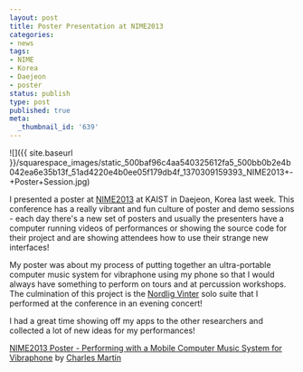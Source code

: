 ```yaml
---
layout: post
title: Poster Presentation at NIME2013
categories:
- news
tags:
- NIME
- Korea
- Daejeon
- poster
status: publish
type: post
published: true
meta:
  _thumbnail_id: '639'
---
```


![]({{ site.baseurl }}/squarespace_images/static_500baf96c4aa540325612fa5_500bb0b2e4b042ea6e35b13f_51ad4220e4b0ee05f179db4f_1370309159393_NIME2013+-+Poster+Session.jpg)
  


I presented a poster at 
[NIME2013](http://nime2013.kaist.ac.kr) at KAIST in Daejeon, Korea last week. This conference has a really vibrant and fun culture of poster and demo sessions - each day there's a new set of posters and usually the presenters have a computer running videos of performances or showing the source code for their project and are showing attendees how to use their strange new interfaces!


My poster was about my process of putting together an ultra-portable computer music system for vibraphone using my phone so that I would always have something to perform on tours and at percussion workshops. The culmination of this project is the 
[Nordlig Vinter](/nordligvinter) solo suite that I performed at the conference in an evening concert!


I had a great time showing off my apps to the other researchers and collected a lot of new ideas for my performances!
 
   
[NIME2013 Poster - Performing with a Mobile Computer Music System for Vibraphone](http://www.scribd.com/doc/145429328/NIME2013-Poster-Performing-with-a-Mobile-Computer-Music-System-for-Vibraphone) by 
[Charles Martin](http://www.scribd.com/readingcharles)
